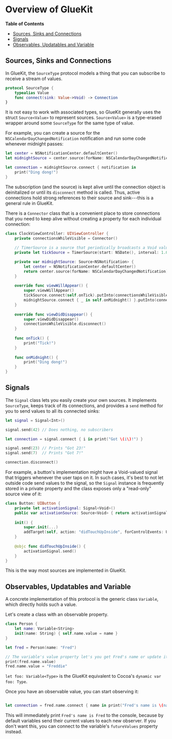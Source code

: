 
# Overview of GlueKit

<!-- START doctoc generated TOC please keep comment here to allow auto update -->
<!-- DON'T EDIT THIS SECTION, INSTEAD RE-RUN doctoc TO UPDATE -->
**Table of Contents**

- [Sources, Sinks and Connections](#sources-sinks-and-connections)
- [Signals](#signals)
- [Observables, Updatables and Variable](#observables-updatables-and-variable)

<!-- END doctoc generated TOC please keep comment here to allow auto update -->

## Sources, Sinks and Connections

In GlueKit, the `SourceType` protocol models a thing that you can subscribe to receive a stream of values. 

```Swift
protocol SourceType {
    typealias Value
    func connect(sink: Value->Void) -> Connection
}
```

It is not easy to work with associated types, so GlueKit generally uses the struct `Source<Value>` to represent sources. `Source<Value>` is a type-erased wrapper around some `SourceType` for the same type of value.

For example, you can create a source for the `NSCalendarDayChangedNotification` notification
and run some code whenever midnight passes:

```Swift
let center = NSNotificationCenter.defaultCenter()
let midnightSource = center.source(forName: NSCalendarDayChangedNotification)

let connection = midnightSource.connect { notification in 
    print("Ding dong!") 
}
```

The subscription (and the source) is kept alive until the connection object is deinitalized
or until its `disconnect` method is called. Thus, active connections hold strong
references to their source and sink---this is a general rule in GlueKit.

There is a `Connector` class that is a convenient place to store connections that you need to keep
alive without creating a property for each individual connection:

```Swift
class ClockViewController: UIViewController {
    private connectionsWhileVisible = Connector()
    
    // TimerSource is a source that periodically broadcasts a Void value as long as it is connected.
    private let tickSource = TimerSource(start: NSDate(), interval: 1.0)

    private var midnightSource: Source<NSNotification> {
        let center = NSNotificationCenter.defaultCenter()
		return center.source(forName: NSCalendarDayChangedNotification)
    }
    
    override func viewWillAppear() {
        super.viewWillAppear()
        tickSource.connect(self.onTick).putInto(connectionsWhileVisible)
        midnightSource.connect { _ in self.onMidnight() }.putInto(connectionsWhileVisible)
    }
    
    override func viewDidDisappear() {
        super.viewDidDisappear()
        connectionsWhileVisible.disconnect()
    }
    
    func onTick() {
        print("Tick!")
    }
    
    func onMidnight() {
        print("Ding dong!")
    }
}
```

## Signals

The `Signal` class lets you easily create your own sources. 
It implements `SourceType`, keeps track of its connections, and provides a `send` method for you to send values to all its connected sinks:

```Swift
let signal = Signal<Int>()

signal.send(42) // Does nothing, no subscribers

let connection = signal.connect { i in print("Got \(i\)!") }

signal.send(23) // Prints "Got 23!"
signal.send(7)  // Prints "Got 7!"

connection.disconnect()
```

For example, a button's implementation might have a Void-valued signal that triggers whenever the user
taps on it. In such cases, it's best to not let outside code send values to the signal, so the 
`Signal` instance is frequently stored in a private property and the class exposes only a 
"read-only" source view of it:

```Swift
class Button: UIButton {
    private let activationSignal: Signal<Void>()
    public var activationSource: Source<Void> { return activationSignal.source }
    
	init() {
	    super.init(...)
	    addTarget(self, action: "didTouchUpInside", forControlEvents: UIControlEventTouchUpInside)
	}
    
    @objc func didTouchUpInside() {
        activationSignal.send()
    }
}
```

This is the way most sources are implemented in GlueKit.

## Observables, Updatables and Variable

A concrete implementation of this protocol is the generic class `Variable`, which directly holds such a value. 

Let's create a class with an observable property.

```Swift
class Person {
    let name: Variable<String>
    init(name: String) { self.name.value = name }
}

let fred = Person(name: "Fred")

// The variable's value property let's you get Fred's name or update it:
print(fred.name.value)         
fred.name.value = "Freddie"
```

`let foo: Variable<Type>` is the GlueKit equivalent to Cocoa's `dynamic var foo: Type`.

Once you have an observable value, you can start observing it:

```Swift

let connection = fred.name.connect { name in print("Fred's name is \(name)") }
```

This will immediately print `Fred's name is Fred` to the console, because by default variables 
send their current values to each new observer. If you don't want this, you can connect to the
variable's `futureValues` property instead.

